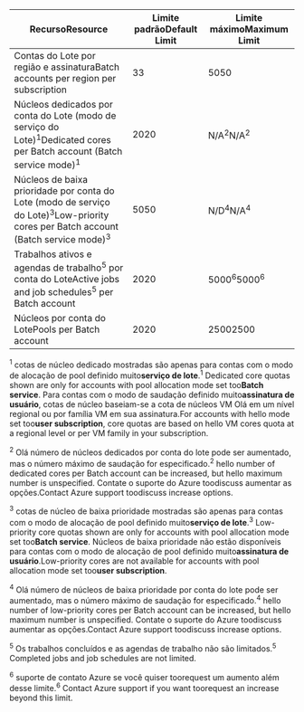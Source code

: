 | <span data-ttu-id="fa1e6-101">**Recurso**</span><span class="sxs-lookup"><span data-stu-id="fa1e6-101">**Resource**</span></span> | <span data-ttu-id="fa1e6-102">**Limite padrão**</span><span class="sxs-lookup"><span data-stu-id="fa1e6-102">**Default Limit**</span></span> | <span data-ttu-id="fa1e6-103">**Limite máximo**</span><span class="sxs-lookup"><span data-stu-id="fa1e6-103">**Maximum Limit**</span></span> |
| --- | --- | --- |
| <span data-ttu-id="fa1e6-104">Contas do Lote por região e assinatura</span><span class="sxs-lookup"><span data-stu-id="fa1e6-104">Batch accounts per region per subscription</span></span> | <span data-ttu-id="fa1e6-105">3</span><span class="sxs-lookup"><span data-stu-id="fa1e6-105">3</span></span> |<span data-ttu-id="fa1e6-106">50</span><span class="sxs-lookup"><span data-stu-id="fa1e6-106">50</span></span> |
| <span data-ttu-id="fa1e6-107">Núcleos dedicados por conta do Lote (modo de serviço do Lote)<sup>1</sup></span><span class="sxs-lookup"><span data-stu-id="fa1e6-107">Dedicated cores per Batch account (Batch service mode)<sup>1</sup></span></span> | <span data-ttu-id="fa1e6-108">20</span><span class="sxs-lookup"><span data-stu-id="fa1e6-108">20</span></span> | <span data-ttu-id="fa1e6-109">N/A<sup>2</sup></span><span class="sxs-lookup"><span data-stu-id="fa1e6-109">N/A<sup>2</sup></span></span> |
| <span data-ttu-id="fa1e6-110">Núcleos de baixa prioridade por conta do Lote (modo de serviço do Lote)<sup>3</sup></span><span class="sxs-lookup"><span data-stu-id="fa1e6-110">Low-priority cores per Batch account (Batch service mode)<sup>3</sup></span></span> | <span data-ttu-id="fa1e6-111">50</span><span class="sxs-lookup"><span data-stu-id="fa1e6-111">50</span></span> | <span data-ttu-id="fa1e6-112">N/D<sup>4</sup></span><span class="sxs-lookup"><span data-stu-id="fa1e6-112">N/A<sup>4</sup></span></span> |
| <span data-ttu-id="fa1e6-113">Trabalhos ativos e agendas de trabalho<sup>5</sup> por conta do Lote</span><span class="sxs-lookup"><span data-stu-id="fa1e6-113">Active jobs and job schedules<sup>5</sup> per Batch account</span></span> | <span data-ttu-id="fa1e6-114">20</span><span class="sxs-lookup"><span data-stu-id="fa1e6-114">20</span></span> | <span data-ttu-id="fa1e6-115">5000<sup>6</sup></span><span class="sxs-lookup"><span data-stu-id="fa1e6-115">5000<sup>6</sup></span></span> |
| <span data-ttu-id="fa1e6-116">Núcleos por conta do Lote</span><span class="sxs-lookup"><span data-stu-id="fa1e6-116">Pools per Batch account</span></span> | <span data-ttu-id="fa1e6-117">20</span><span class="sxs-lookup"><span data-stu-id="fa1e6-117">20</span></span> | <span data-ttu-id="fa1e6-118">2500</span><span class="sxs-lookup"><span data-stu-id="fa1e6-118">2500</span></span> |

<span data-ttu-id="fa1e6-119"><sup>1</sup> cotas de núcleo dedicado mostradas são apenas para contas com o modo de alocação de pool definido muito**serviço de lote**.</span><span class="sxs-lookup"><span data-stu-id="fa1e6-119"><sup>1</sup> Dedicated core quotas shown are only for accounts with pool allocation mode set too**Batch service**.</span></span> <span data-ttu-id="fa1e6-120">Para contas com o modo de saudação definido muito**assinatura de usuário**, cotas de núcleo baseiam-se a cota de núcleos VM Olá em um nível regional ou por família VM em sua assinatura.</span><span class="sxs-lookup"><span data-stu-id="fa1e6-120">For accounts with hello mode set too**user subscription**, core quotas are based on hello VM cores quota at a regional level or per VM family in your subscription.</span></span>

<span data-ttu-id="fa1e6-121"><sup>2</sup> Olá número de núcleos dedicados por conta do lote pode ser aumentado, mas o número máximo de saudação for especificado.</span><span class="sxs-lookup"><span data-stu-id="fa1e6-121"><sup>2</sup> hello number of dedicated cores per Batch account can be increased, but hello maximum number is unspecified.</span></span> <span data-ttu-id="fa1e6-122">Contate o suporte do Azure toodiscuss aumentar as opções.</span><span class="sxs-lookup"><span data-stu-id="fa1e6-122">Contact Azure support toodiscuss increase options.</span></span>

<span data-ttu-id="fa1e6-123"><sup>3</sup> cotas de núcleo de baixa prioridade mostradas são apenas para contas com o modo de alocação de pool definido muito**serviço de lote**.</span><span class="sxs-lookup"><span data-stu-id="fa1e6-123"><sup>3</sup> Low-priority core quotas shown are only for accounts with pool allocation mode set too**Batch service**.</span></span> <span data-ttu-id="fa1e6-124">Núcleos de baixa prioridade não estão disponíveis para contas com o modo de alocação de pool definido muito**assinatura de usuário**.</span><span class="sxs-lookup"><span data-stu-id="fa1e6-124">Low-priority cores are not available for accounts with pool allocation mode set too**user subscription**.</span></span>

<span data-ttu-id="fa1e6-125"><sup>4</sup> Olá número de núcleos de baixa prioridade por conta do lote pode ser aumentado, mas o número máximo de saudação for especificado.</span><span class="sxs-lookup"><span data-stu-id="fa1e6-125"><sup>4</sup> hello number of low-priority cores per Batch account can be increased, but hello maximum number is unspecified.</span></span> <span data-ttu-id="fa1e6-126">Contate o suporte do Azure toodiscuss aumentar as opções.</span><span class="sxs-lookup"><span data-stu-id="fa1e6-126">Contact Azure support toodiscuss increase options.</span></span>

<span data-ttu-id="fa1e6-127"><sup>5</sup> Os trabalhos concluídos e as agendas de trabalho não são limitados.</span><span class="sxs-lookup"><span data-stu-id="fa1e6-127"><sup>5</sup> Completed jobs and job schedules are not limited.</span></span>

<span data-ttu-id="fa1e6-128"><sup>6</sup> suporte de contato Azure se você quiser toorequest um aumento além desse limite.</span><span class="sxs-lookup"><span data-stu-id="fa1e6-128"><sup>6</sup> Contact Azure support if you want toorequest an increase beyond this limit.</span></span>
